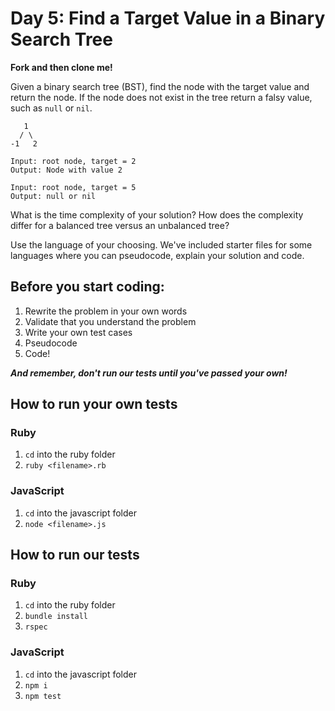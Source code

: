 # Day 5: Find a Target Value in a Binary Search Tree

**Fork and then clone me!**

Given a binary search tree (BST), find the node with the target value and return the node. If the node does not exist in the tree return a falsy value, such as `null` or `nil`.

```
   1
  / \
-1   2

Input: root node, target = 2
Output: Node with value 2

Input: root node, target = 5
Output: null or nil
```

What is the time complexity of your solution? How does the complexity differ for a balanced tree versus an unbalanced tree?

Use the language of your choosing. We've included starter files for some languages where you can pseudocode, explain your solution and code.

## Before you start coding:

1. Rewrite the problem in your own words
2. Validate that you understand the problem
3. Write your own test cases
4. Pseudocode
5. Code!

**_And remember, don't run our tests until you've passed your own!_**

## How to run your own tests

### Ruby

1. `cd` into the ruby folder
2. `ruby <filename>.rb`

### JavaScript

1. `cd` into the javascript folder
2. `node <filename>.js`

## How to run our tests

### Ruby

1. `cd` into the ruby folder
2. `bundle install`
3. `rspec`

### JavaScript

1. `cd` into the javascript folder
2. `npm i`
3. `npm test`

